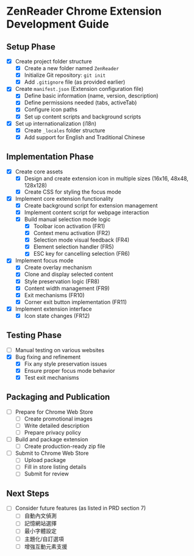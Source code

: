 # ZenReader Chrome Extension Development Guide

## Setup Phase

- [X] Create project folder structure
  - [X] Create a new folder named `ZenReader`
  - [X] Initialize Git repository: `git init`
  - [X] Add `.gitignore` file (as provided earlier)
- [X] Create `manifest.json` (Extension configuration file)
  - [X] Define basic information (name, version, description)
  - [X] Define permissions needed (tabs, activeTab)
  - [X] Configure icon paths
  - [X] Set up content scripts and background scripts
- [X] Set up internationalization (i18n)
  - [X] Create `_locales` folder structure
  - [X] Add support for English and Traditional Chinese

## Implementation Phase

- [X] Create core assets
  - [X] Design and create extension icon in multiple sizes (16x16, 48x48, 128x128)
  - [X] Create CSS for styling the focus mode
- [X] Implement core extension functionality
  - [X] Create background script for extension management
  - [X] Implement content script for webpage interaction
  - [X] Build manual selection mode logic
    - [X] Toolbar icon activation (FR1)
    - [X] Context menu activation (FR2)
    - [X] Selection mode visual feedback (FR4)
    - [X] Element selection handler (FR5)
    - [X] ESC key for cancelling selection (FR6)
- [X] Implement focus mode
  - [X] Create overlay mechanism
  - [X] Clone and display selected content
  - [X] Style preservation logic (FR8)
  - [X] Content width management (FR9)
  - [X] Exit mechanisms (FR10)
  - [X] Corner exit button implementation (FR11)
- [X] Implement extension interface
  - [X] Icon state changes (FR12)

## Testing Phase

- [ ] Manual testing on various websites
- [X] Bug fixing and refinement
  - [X] Fix any style preservation issues
  - [X] Ensure proper focus mode behavior
  - [X] Test exit mechanisms

## Packaging and Publication

- [ ] Prepare for Chrome Web Store
  - [ ] Create promotional images
  - [ ] Write detailed description
  - [ ] Prepare privacy policy
- [ ] Build and package extension
  - [ ] Create production-ready zip file
- [ ] Submit to Chrome Web Store
  - [ ] Upload package
  - [ ] Fill in store listing details
  - [ ] Submit for review

## Next Steps

- [ ] Consider future features (as listed in PRD section 7)
  - [ ] 自動內文偵測
  - [ ] 記憶網站選擇
  - [ ] 最小字體設定
  - [ ] 主題化/自訂選項
  - [ ] 增強互動元素支援

